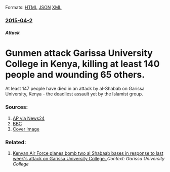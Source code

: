 
Formats: [HTML](/news/2015/04/2/gunmen-attack-garissa-university-college-in-kenya-killing-at-least-140-people-and-wounding-65-others.html)  [JSON](/news/2015/04/2/gunmen-attack-garissa-university-college-in-kenya-killing-at-least-140-people-and-wounding-65-others.json)  [XML](/news/2015/04/2/gunmen-attack-garissa-university-college-in-kenya-killing-at-least-140-people-and-wounding-65-others.xml)  

### [2015-04-2](/news/2015/04/2/index.md)

##### Attack
# Gunmen attack Garissa University College in Kenya, killing at least 140 people and wounding 65 others. 

At least 147 people have died in an attack by al-Shabab on Garissa University, Kenya - the deadliest assault yet by the Islamist group.


### Sources:

1. [AP via News24](http://www.news24.com/news24/Africa/News/Kenya-interior-minister-says-there-are-more-than-70-dead-in-attack-on-college-20150402)
2. [BBC](http://www.bbc.com/news/world-africa-32169080)
2. [Cover Image](http://ichef.bbci.co.uk/news/1024/media/images/82094000/jpg/_82094877_82094876.jpg)

### Related:

1. [Kenyan Air Force planes bomb two al Shabaab bases in response to last week's attack on Garissa University College. ](/news/2015/04/5/kenyan-air-force-planes-bomb-two-al-shabaab-bases-in-response-to-last-week-s-attack-on-garissa-university-college.md) _Context: Garissa University College_
